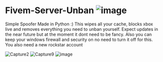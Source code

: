 # Fivem-Server-Unban                                              ![image](https://user-images.githubusercontent.com/116701630/198017571-2b5e803e-a037-4547-8796-50d45ec2a835.png)

Simple Spoofer Made in Python :) This wipes all your cache, blocks xbox live and removes everything you need to unban yourself.
Expect updates in the near future but at the moment it dont need to be fancy.
Also you can keep your windows firewall and security on no need to turn it off for this.
You also need a new rockstar account

![Capture2](https://user-images.githubusercontent.com/116701630/198207647-f7ec62e7-e694-4ea1-bacb-5c58f6061948.PNG)
![Capture9](https://user-images.githubusercontent.com/116701630/198020155-f1c12f22-a836-4e53-8615-9a40d7cf5dda.PNG)
![image](https://user-images.githubusercontent.com/116701630/198018181-5a976f72-2158-4310-9c98-a8f32a7c8273.png)

